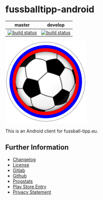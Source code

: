 # fussballtipp-android

|master|develop|
|:----:|:-----:|
|[![build status](https://gitlab.namibsun.net/namibsun/android/fussballtipp-android/badges/master/build.svg)](https://gitlab.namibsun.net/namibsun/android/fussballtipp-android/commits/master)|[![build status](https://gitlab.namibsun.net/namibsun/android/fussballtipp-android/badges/develop/build.svg)](https://gitlab.namibsun.net/namibsun/android/fussballtipp-android/commits/develop)|

![Logo](resources/logo/logo-readme.png)

This is an Android client for fussball-tipp.eu.

## Further Information

* [Changelog](CHANGELOG)
* [License](LICENSE)
* [Gitlab](https://gitlab.namibsun.net/namibsun/museum/fussballtipp-android)
* [Github](https://github.com/namboy94/fussballtipp-android)
* [Progstats](https://progstats.namibsun.net/projects/fussballtipp-android)
* [Play Store Entry](https://play.google.com/store/apps/details?id=net.namibsun.fussballtipp.android)
* [Privacy Statement](resources/privacy_statement.txt)